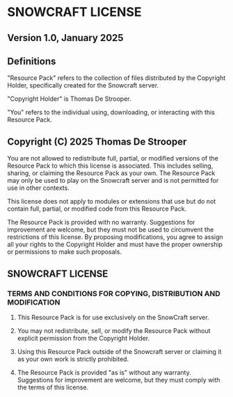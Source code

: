 # SNOWCRAFT LICENSE


## Version 1.0, January 2025


## Definitions

"Resource Pack" refers to the collection of files distributed by the Copyright Holder, specifically created for the Snowcraft server.

"Copyright Holder" is Thomas De Strooper.

"You" refers to the individual using, downloading, or interacting with this Resource Pack.


## Copyright (C) 2025 Thomas De Strooper

You are not allowed to redistribute full, partial, or modified versions of the Resource Pack to which this license is associated. This includes selling, sharing, or claiming the Resource Pack as your own. The Resource Pack may only be used to play on the Snowcraft server and is not permitted for use in other contexts.

This license does not apply to modules or extensions that use but do not contain full, partial, or modified code from this Resource Pack.

The Resource Pack is provided with no warranty. Suggestions for improvement are welcome, but they must not be used to circumvent the restrictions of this license. By proposing modifications, you agree to assign all your rights to the Copyright Holder and must have the proper ownership or permissions to make such proposals.


## SNOWCRAFT LICENSE
### TERMS AND CONDITIONS FOR COPYING, DISTRIBUTION AND MODIFICATION

1. This Resource Pack is for use exclusively on the SnowCraft server.

2. You may not redistribute, sell, or modify the Resource Pack without explicit permission from the Copyright Holder.

3. Using this Resource Pack outside of the Snowcraft server or claiming it as your own work is strictly prohibited.

4. The Resource Pack is provided "as is" without any warranty. Suggestions for improvement are welcome, but they must comply with the terms of this license.
